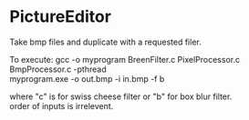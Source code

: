# PictureEditor
Take bmp files and duplicate with a requested filer.

To execute:
gcc -o myprogram BreenFilter.c PixelProcessor.c BmpProcessor.c -pthread <br>
myprogram.exe -o out.bmp -i in.bmp -f b <br>

where "c" is for swiss cheese filter or "b" for box blur filter.<br>
order of inputs is irrelevent.<br>

